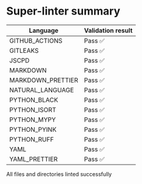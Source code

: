 # Super-linter summary

| Language          | Validation result |
| ----------------- | ----------------- |
| GITHUB_ACTIONS    | Pass ✅           |
| GITLEAKS          | Pass ✅           |
| JSCPD             | Pass ✅           |
| MARKDOWN          | Pass ✅           |
| MARKDOWN_PRETTIER | Pass ✅           |
| NATURAL_LANGUAGE  | Pass ✅           |
| PYTHON_BLACK      | Pass ✅           |
| PYTHON_ISORT      | Pass ✅           |
| PYTHON_MYPY       | Pass ✅           |
| PYTHON_PYINK      | Pass ✅           |
| PYTHON_RUFF       | Pass ✅           |
| YAML              | Pass ✅           |
| YAML_PRETTIER     | Pass ✅           |

All files and directories linted successfully
